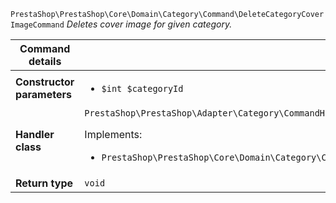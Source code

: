 `PrestaShop\PrestaShop\Core\Domain\Category\Command\DeleteCategoryCoverImageCommand`
_Deletes cover image for given category._

| Command details            |    |
| -------------------------- | -- |
| **Constructor parameters** | <ul> <li>`$int $categoryId`</li> </ul> |
| **Handler class**          | `PrestaShop\PrestaShop\Adapter\Category\CommandHandler\DeleteCategoryCoverImageHandler`  <p> Implements: </p> <ul>  <li>`PrestaShop\PrestaShop\Core\Domain\Category\CommandHandler\DeleteCategoryCoverImageHandlerInterface`</li>  |
| **Return type** |  `void`  |
